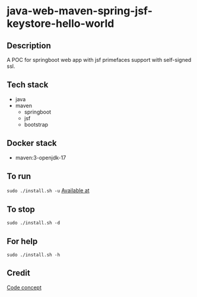 # java-web-maven-spring-jsf-keystore-hello-world

## Description
A POC for springboot web app with jsf primefaces support with self-signed ssl.

## Tech stack
- java
- maven
  - springboot
  - jsf
  - bootstrap

## Docker stack
- maven:3-openjdk-17

## To run
`sudo ./install.sh -u`
[Available at](https://localhost)

## To stop
`sudo ./install.sh -d`

## For help
`sudo ./install.sh -h`

## Credit
[Code concept](https://github.com/code-not-found/jsf-primefaces/tree/master/jsf-primefaces-hello-world)
